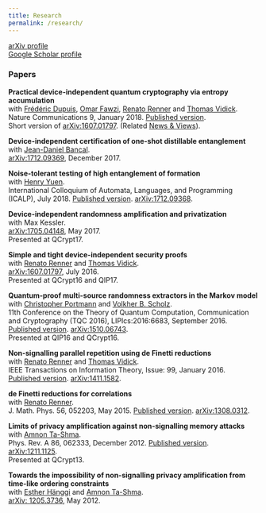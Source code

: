 ```yaml
---
title: Research
permalink: /research/
---
```


[arXiv profile](https://arxiv.org/find/quant-ph/1/au:+Arnon_Friedman_R/0/1/0/all/0/1) <br/>
[Google Scholar profile](https://scholar.google.com/citations?user=OxHtebMAAAAJ&hl=en)

### Papers

**Practical device-independent quantum cryptography via entropy accumulation**  <br/>
with [Frédéric Dupuis][fred_web], [Omar Fawzi][omar_web], [Renato Renner][renato_web] and [Thomas Vidick][thomas_web]. <br />
Nature Communications 9, January 2018. [Published version](https://www.nature.com/articles/s41467-017-02307-4). <br />
Short version of [arXiv:1607.01797](https://arxiv.org/abs/1607.01797). (Related [News & Views](https://www.nature.com/articles/nphys4346)).

**Device-independent certification of one-shot distillable entanglement**  <br/>
with [Jean-Daniel Bancal][jd_web]. <br />
[arXiv:1712.09369](https://arxiv.org/abs/1712.09369), December 2017. <br />

**Noise-tolerant testing of high entanglement of formation**  <br/>
with [Henry Yuen][henry_web]. <br />
International Colloquium of Automata, Languages, and Programming (ICALP), July 2018. 
[Published version](http://drops.dagstuhl.de/opus/volltexte/2018/9015/pdf/LIPIcs-ICALP-2018-11.pdf).
[arXiv:1712.09368](https://arxiv.org/abs/1712.09368). <br />

**Device-independent randomness amplification and privatization**  <br/>
with Max Kessler. <br />
[arXiv:1705.04148](https://arxiv.org/abs/1705.04148), May 2017. <br />
Presented at QCrypt17.

**Simple and tight device-independent security proofs**  <br/>
with [Renato Renner][renato_web] and [Thomas Vidick][thomas_web]. <br />
[arXiv:1607.01797](https://arxiv.org/abs/1607.01797), July 2016. <br />
Presented at QCrypt16 and QIP17.

**Quantum-proof multi-source randomness extractors in the Markov model** <br/>
with [Christopher Portmann][christopher_web] and [Volkher B. Scholz][volkher_web]. <br/>
11th Conference on the Theory of Quantum Computation, Communication and Cryptography (TQC 2016), LIPIcs:2016:6683, September 2016. 
[Published version](http://drops.dagstuhl.de/opus/volltexte/2016/6683/pdf/LIPIcs-TQC-2016-2.pdf). 
[arXiv:1510.06743](https://arxiv.org/abs/1510.06743). <br/>
Presented at QIP16 and QCrypt16.

**Non-signalling parallel repetition using de Finetti reductions** <br/>
with [Renato Renner][renato_web] and [Thomas Vidick][thomas_web].<br/>
IEEE Transactions on Information Theory, Issue: 99, January 2016. [Published version](http://ieeexplore.ieee.org/document/7377091/). [arXiv:1411.1582](https://arxiv.org/abs/1411.1582).

**de Finetti reductions for correlations** <br/>
with [Renato Renner][renato_web]. <br/>
J. Math. Phys. 56, 052203, May 2015. [Published version](http://aip.scitation.org/doi/abs/10.1063/1.4921341). [arXiv:1308.0312](https://arxiv.org/abs/1308.0312).


**Limits of privacy amplification against non-signalling memory attacks** <br/>
with [Amnon Ta-Shma][amnon_web]. <br/> 
Phys. Rev. A 86, 062333, December 2012. [Published version](http://journals.aps.org/pra/abstract/10.1103/PhysRevA.86.062333). [arXiv:1211.1125](https://arxiv.org/abs/1211.1125). <br/>
Presented at QCrypt13.

**Towards the impossibility of non-signalling privacy amplification from time-like ordering constraints** <br/>
with [Esther Hänggi][esther_web] and [Amnon Ta-Shma][amnon_web].<br/>
[arXiv: 1205.3736](https://arxiv.org/abs/1205.3736), May 2012.

[//]: # (Collaborators websites)
[renato_web]: http://www.itp.phys.ethz.ch/people/person-detail.html?persid=59275 
[thomas_web]: http://users.cms.caltech.edu/~vidick/
[christopher_web]: https://www.inf.ethz.ch/department/people/institutes/person-detail.html?persid=98933
[volkher_web]: http://users.ugent.be/~vscholz/
[amnon_web]: http://www.cs.tau.ac.il/~amnon/
[esther_web]: http://www.estherhaenggi.com/
[henry_web]: http://www.henryyuen.net/
[jd_web]: https://qotg.physik.unibas.ch/pages/peopleJeanDaniel.htm
[fred_web]: https://members.loria.fr/FDupuis/
[omar_web]: http://perso.ens-lyon.fr/omar.fawzi/
